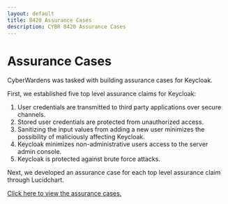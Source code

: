 ```yaml
---
layout: default
title: 8420 Assurance Cases
description: CYBR 8420 Assurance Cases
---
```

Assurance Cases
===============
CyberWardens was tasked with building assurance cases for Keycloak. 

First, we established five top level assurance claims for Keycloak:
<ol>
  <li>User credentials are transmitted to third party applications over secure channels.</li>
  <li>Stored user credentials are protected from unauthorized access.</li>
  <li>Sanitizing the input values from adding a new user minimizes the possibility of maliciously affecting Keycloak.</li>
  <li>Keycloak minimizes non-administrative users access to the server admin console.</li>
  <li>Keycloak is protected against brute force attacks.</li>
 </ol>

Next, we developed an assurance case for each top level assurance claim through Lucidchart.

<a href="https://www.lucidchart.com/documents/view/ba3f2ae5-7929-458f-850b-925295860062"> Click here to view the assurance cases.</a>


